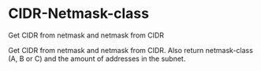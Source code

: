 # CIDR-Netmask-class
Get CIDR from netmask and netmask from CIDR

Get CIDR from netmask and netmask from CIDR. Also return netmask-class (A, B or C) and the amount of addresses in the subnet.
